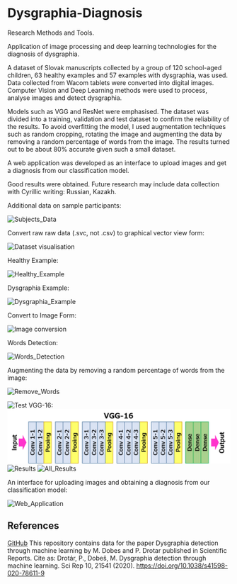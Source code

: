# Dysgraphia-Diagnosis
Research Methods and Tools.

Application of image processing and deep learning technologies for the diagnosis of dysgraphia.

A dataset of Slovak manuscripts collected by a group of 120 school-aged children, 63 healthy examples and 57 examples with dysgraphia, was used. Data collected from Wacom tablets were converted into digital images. Computer Vision and Deep Learning methods were used to process, analyse images and detect dysgraphia. 

Models such as VGG and ResNet were emphasised. The dataset was divided into a training, validation and test dataset to confirm the reliability of the results. 
To avoid overfitting the model, I used augmentation techniques such as random cropping, rotating the image and augmenting the data by removing a random percentage of words from the image.
The results turned out to be about 80% accurate given such a small dataset.

A web application was developed as an interface to upload images and get a diagnosis from our classification model.

Good results were obtained. Future research may include data collection with Cyrillic writing: Russian, Kazakh. 

Additional data on sample participants:

![Subjects_Data](https://github.com/Alar-q/DysgraphiaRMAT/blob/main/git_images/Subjects_Data.png)

Convert raw raw data (.svc, not .csv) to graphical vector view form:

![Dataset visualisation](https://github.com/Alar-q/DysgraphiaRMAT/blob/main/git_images/sentence.png)

Healthy Example:

![Healthy_Example](https://github.com/Alar-q/DysgraphiaRMAT/blob/main/git_images/Healthy_Example.png)

Dysgraphia Example:

![Dysgraphia_Example](https://github.com/Alar-q/DysgraphiaRMAT/blob/main/git_images/Dysgraphia_Example.png)


Convert to Image Form:

![Image conversion](https://github.com/Alar-q/DysgraphiaRMAT/blob/main/git_images/image%20with%20handwriting.png)

Words Detection:

![Words_Detection](https://github.com/Alar-q/DysgraphiaRMAT/blob/main/git_images/Words_Detection.jpg)

Augmenting the data by removing a random percentage of words from the image:

![Remove_Words](https://github.com/Alar-q/DysgraphiaRMAT/blob/main/git_images/Remove_Words.jpg)

![Test](https://github.com/Alar-q/DysgraphiaRMAT/blob/main/git_images/test_code.jpg)
VGG-16:
![VGG-16](https://github.com/Alar-q/Dysgraphia-Diagnosis/blob/main/git_images/VGG-16.png)
![Results](https://github.com/Alar-q/DysgraphiaRMAT/blob/main/git_images/evaluation.png)
![All_Results](https://github.com/Alar-q/DysgraphiaRMAT/blob/main/git_images/All_Results.png)

An interface for uploading images and obtaining a diagnosis from our classification model:

![Web_Application](https://github.com/Alar-q/DysgraphiaRMAT/blob/main/git_images/Web_Application.png)

## References

[GitHub](https://github.com/peet292929/Dysgraphia-detection-through-machine-learning) This repository contains data for the paper Dysgraphia detection through machine learning by M. Dobes and P. Drotar published in Scientific Reports. Cite as: Drotár, P., Dobeš, M. Dysgraphia detection through machine learning. Sci Rep 10, 21541 (2020). https://doi.org/10.1038/s41598-020-78611-9
